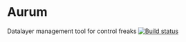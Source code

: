 # Aurum
Datalayer management tool for control freaks
[![Build status](https://ci.appveyor.com/api/projects/status/hk54xtaqc8q62c3m/branch/Development?svg=true)](https://ci.appveyor.com/project/404htm/aurum/branch/Development)
